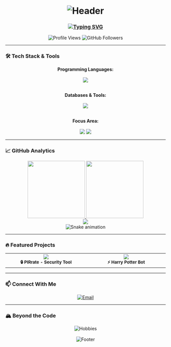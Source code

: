 <h1 align="center">
  <img src="https://capsule-render.vercel.app/api?type=waving&color=1E90FF&height=200&section=header&text=Hi%20there,%20I'm%20Max%20👋&fontSize=40&fontColor=fff&animation=fadeIn&fontAlignY=35" alt="Header"/>
</h1>

<h3 align="center">
  <a href="https://git.io/typing-svg">
    <img src="https://readme-typing-svg.demolab.com?font=Fira+Code&weight=600&size=22&duration=4000&pause=1000&color=1E90FF&center=true&vCenter=true&width=500&height=30&lines=Information+Security+Specialist;AI+and+Machine+Learning+Enthusiast;Python%2FC%2B%2B+Developer;Data+Classification+Expert" alt="Typing SVG" />
  </a>
</h3>

<div align="center">
  
![Profile Views](https://komarev.com/ghpvc/?username=CafeRoshans&color=1E90FF&style=for-the-badge)
![GitHub Followers](https://img.shields.io/github/followers/CafeRoshans?color=1E90FF&style=for-the-badge)
  
</div>

---

### 🛠️ Tech Stack & Tools

<div align="center">

**Programming Languages:**  
<br>
<img src="https://skillicons.dev/icons?i=python,cpp,js" />
<br><br>

**Databases & Tools:**  
<br>
<img src="https://skillicons.dev/icons?i=postgresql,mongodb,git,docker,linux,aws" />
<br><br>

**Focus Area:**  
<br>
<img src="https://img.shields.io/badge/AI%20%26%20ML-Data%20Classification-FF6B6B?style=for-the-badge&logo=ai&logoColor=white" />
<img src="https://img.shields.io/badge/Cyber%20Security-Penetration%20Testing-00FF00?style=for-the-badge&logo=security&logoColor=white" />

</div>

---

### 📈 GitHub Analytics

<div align="center">

<a href="https://github.com/CafeRoshans">
  <img height="180em" src="https://github-readme-stats.vercel.app/api?username=CafeRoshans&show_icons=true&hide_border=true&theme=radical&hide=prs,issues&count_private=true&include_all_commits=true&line_height=27" />
  <img height="180em" src="https://github-readme-stats.vercel.app/api/top-langs/?username=CafeRoshans&layout=compact&hide_border=true&theme=radical&langs_count=8&hide=html,css" />
</a>

<br>
<img src="https://github-profile-trophy.vercel.app/?username=CafeRoshans&theme=radical&no-frame=true&no-bg=false&margin-w=15&row=2&column=4" />

<br>
<img src="https://raw.githubusercontent.com/CafeRoshans/CafeRoshans/output/github-contribution-grid-snake.svg" alt="Snake animation" />

</div>

---

### 🔥 Featured Projects

<div align="center">

<table>
  <tr>
    <td align="center" width="400">
      <a href="https://github.com/CafeRoshans/PIRrate">
        <img src="https://github-readme-stats.vercel.app/api/pin/?username=CafeRoshans&repo=PIRrate&theme=radical&show_owner=true" />
      </a>
      <br>
      <sub><b>🔒 PIRrate - Security Tool</b></sub>
    </td>
    <td align="center" width="400">
      <a href="https://github.com/Terryroud/Harry_Potter_bot">
        <img src="https://github-readme-stats.vercel.app/api/pin/?username=Terryroud&repo=Harry_Potter_bot&theme=radical&show_owner=true" />
      </a>
      <br>
      <sub><b>⚡ Harry Potter Bot</b></sub>
    </td>
  </tr>
</table>

</div>

---

### 📫 Connect With Me

<div align="center">

[![Email](https://img.shields.io/badge/Email-cafe2roshan@gmail.com-1E90FF?style=for-the-badge&logo=gmail&logoColor=white)](mailto:cafe2roshan@gmail.com)

</div>

---

### 🏔️ Beyond the Code

<div align="center">

<img src="https://readme-typing-svg.demolab.com?font=Fira+Code&size=16&duration=3000&pause=1000&color=1E90FF&center=true&vCenter=true&width=500&height=20&lines=🏔️+Mountain+Hiker;⚡+Parkour+Athlete;📊+Data+Parsing+Enthusiast;🔍+Security+Researcher" alt="Hobbies" />

</div>

<br>

<div align="center">

<img src="https://capsule-render.vercel.app/api?type=waving&color=1E90FF&height=100&section=footer&animation=fadeIn" alt="Footer"/>

</div>
